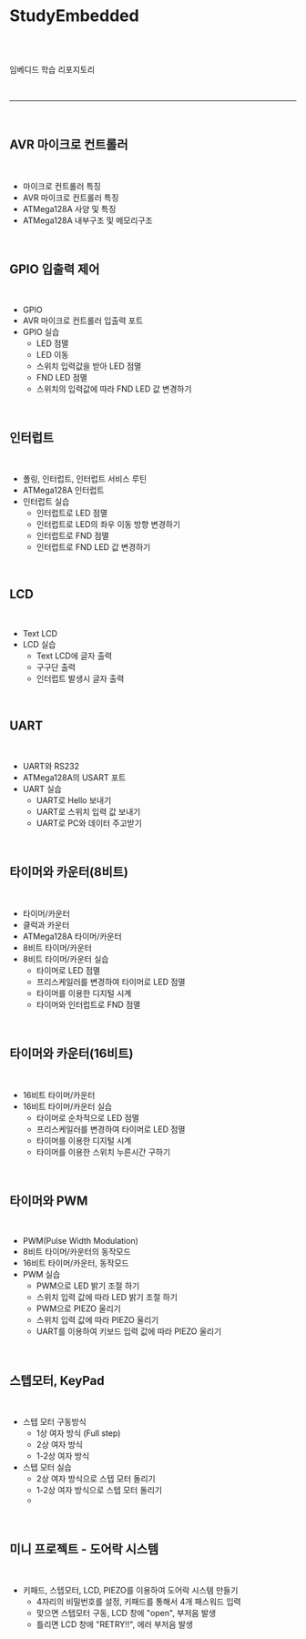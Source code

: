 # StudyEmbedded

<br/>
<br/>

임베디드 학습 리포지토리

<br/>

<hr/>

<br/>

## AVR 마이크로 컨트롤러

<br/>

  - 마이크로 컨트롤러 특징
  - AVR 마이크로 컨트롤러 특징
  - ATMega128A 사양 및 특징
  - ATMega128A 내부구조 및 메모리구조

<br/>

## GPIO 입출력 제어

<br/>

  - GPIO
  - AVR 마이크로 컨트롤러 입출력 포트
  - GPIO 실습
      -  LED 점멸
      -  LED 이동
      -  스위치 입력값을 받아 LED 점멸
      -  FND LED 점멸
      -  스위치의 입력값에 따라 FND LED 값 변경하기

<br/>

## 인터럽트

<br/>

  - 폴링, 인터럽트, 인터럽트 서비스 루틴
  - ATMega128A 인터럽트
  - 인터럽트 실습
      - 인터럽트로 LED 점멸
      - 인터럽트로 LED의 좌우 이동 방향 변경하기
      - 인터럽트로 FND 점멸
      - 인터럽트로 FND LED 값 변경하기

<br/>

## LCD

<br/>

  - Text LCD
  - LCD 실습
      - Text LCD에 글자 출력
      - 구구단 출력
      - 인터럽트 발생시 글자 출력

<br/>

## UART

<br/>

  - UART와 RS232
  - ATMega128A의 USART 포트
  - UART 실습
      - UART로 Hello 보내기
      - UART로 스위치 입력 값 보내기
      - UART로 PC와 데이터 주고받기

<br/>

## 타이머와 카운터(8비트)

<br/>

  - 타이머/카운터
  - 클럭과 카운터
  - ATMega128A 타이머/카운터
  - 8비트 타이머/카운터
  - 8비트 타이머/카운터 실습
      - 타이머로 LED 점멸 
      - 프리스케일러를 변경하여 타이머로 LED 점멸
      - 타이머를 이용한 디지털 시계
      - 타이머와 인터럽트로 FND 점멸

<br/>

## 타이머와 카운터(16비트)

<br/>

  - 16비트 타이머/카운터
  - 16비트 타이머/카운터 실습
      - 타이머로 순차적으로 LED 점멸 
      - 프리스케일러를 변경하여 타이머로 LED 점멸
      - 타이머를 이용한 디지털 시계
      - 타이머를 이용한 스위치 누른시간 구하기

<br/>

## 타이머와 PWM

<br/>

   - PWM(Pulse Width Modulation)
   - 8비트 타이머/카운터의 동작모드
   - 16비트 타이머/카운터, 동작모드
   - PWM 실습
      - PWM으로 LED 밝기 조절 하기 
      - 스위치 입력 값에 따라 LED 밝기 조절 하기
      - PWM으로 PIEZO 울리기
      - 스위치 입력 값에 따라 PIEZO 울리기
      - UART를 이용하여 키보드 입력 값에 따라 PIEZO 울리기

<br/>

## 스텝모터, KeyPad

<br/>

  - 스텝 모터 구동방식
      - 1상 여자 방식 (Full step)
      - 2상 여자 방식
      - 1-2상 여자 방식
  - 스텝 모터 실습
      -  2상 여자 방식으로 스텝 모터 돌리기
      -  1-2상 여자 방식으로 스텝 모터 돌리기
      -  
<br/>

## 미니 프로젝트 - 도어락 시스템

<br/>

  - 키패드, 스텝모터, LCD, PIEZO를 이용하여 도어락 시스템 만들기
      -   4자리의 비밀번호를 설정,  키패드를 통해서 4개 패스워드 입력
      -   맞으면 스탭모터 구동, LCD 창에 "open", 부저음 발생
      -   틀리면 LCD 창에 "RETRY!!", 에러 부저음 발생
